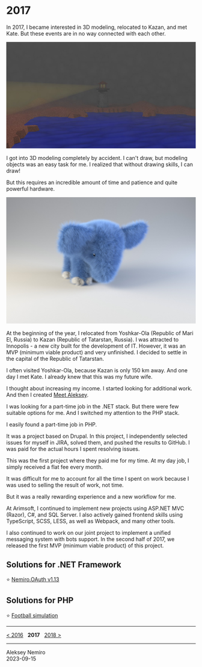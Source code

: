 # 2017

In 2017, I became interested in 3D modeling, relocated to Kazan, and met Kate.
But these events are in no way connected with each other.

![My first steps in Blender](assets/Blender_FirstSteps.jpg)

I got into 3D modeling completely by accident.
I can't draw, but modeling objects was an easy task for me.
I realized that without drawing skills, I can draw!

But this requires an incredible amount of time and patience and quite powerful hardware.

![Elephant](assets/Blender_Elephant.jpg)

At the beginning of the year, I relocated from Yoshkar-Ola (Republic of Mari El, Russia) to Kazan (Republic of Tatarstan, Russia).
I was attracted to Innopolis - a new city built for the development of IT.
However, it was an MVP (minimum viable product) and very unfinished.
I decided to settle in the capital of the Republic of Tatarstan.

I often visited Yoshkar-Ola, because Kazan is only 150 km away.
And one day I met Kate. I already knew that this was my future wife.

I thought about increasing my income. I started looking for additional work.
And then I created [Meet Aleksey](https://github.com/meet-aleksey).

I was looking for a part-time job in the .NET stack.
But there were few suitable options for me.
And I switched my attention to the PHP stack.

I easily found a part-time job in PHP.

It was a project based on Drupal.
In this project, I independently selected issues for myself in JIRA, solved them, and pushed the results to GitHub.
I was paid for the actual hours I spent resolving issues.

This was the first project where they paid me for my time.
At my day job, I simply received a flat fee every month.

It was difficult for me to account for all the time I spent on work because I was used to selling the result of work, not time.

But it was a really rewarding experience and a new workflow for me.

At Arimsoft, I continued to implement new projects using ASP.NET MVC (Razor), C#, and SQL Server.
I also actively gained frontend skills using TypeScript, SCSS, LESS, as well as Webpack, and many other tools.

I also continued to work on our joint project to implement a unified messaging system with bots support.
In the second half of 2017, we released the first MVP (minimum viable product) of this project.

## Solutions for .NET Framework

:star: [Nemiro.OAuth v1.13](https://github.com/nemiro-net/nemiro.oauth/tree/v1.13)

## Solutions for PHP

:star: [Football simulation](https://github.com/meet-aleksey/php-football-simulation)

---
[< 2016](/2016) &nbsp; **2017** &nbsp; [2018 >](/2018)

---
Aleksey Nemiro  
2023-09-15
